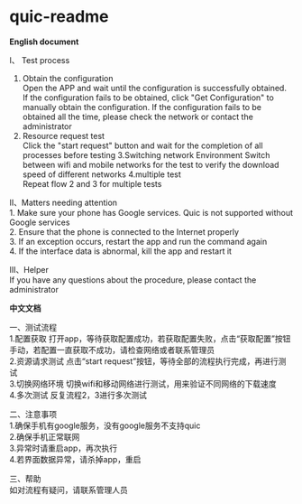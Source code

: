 # quic-readme

**English document**

I、 Test process
1. Obtain the configuration
</br>Open the APP and wait until the configuration is successfully obtained. 
If the configuration fails to be obtained, click "Get Configuration" to manually obtain the configuration.
If the configuration fails to be obtained all the time, please check the network or contact the administrator 
2. Resource request test
</br>Click the "start request" button and wait for the completion of all processes before testing 
3.Switching network Environment
Switch between wifi and mobile networks for the test to verify the download speed of different networks 
4.multiple test
</br>Repeat flow 2 and 3 for multiple tests

II、Matters needing attention
</br>1. Make sure your phone has Google services. Quic is not supported without Google services 
</br>2. Ensure that the phone is connected to the Internet properly
</br>3. If an exception occurs, restart the app and run the command again
</br>4. If the interface data is abnormal, kill the app and restart it

III、Helper
 </br>If you have any questions about the procedure, please contact the administrator




**中文文档**

一、测试流程
</br>1.配置获取
打开app，等待获取配置成功，若获取配置失败，点击“获取配置”按钮手动，若配置一直获取不成功，请检查网络或者联系管理员
</br>2.资源请求测试
点击“start request”按钮，等待全部的流程执行完成，再进行测试
</br>3.切换网络环境
切换wifi和移动网络进行测试，用来验证不同网络的下载速度
</br>4.多次测试
反复流程2，3进行多次测试


二、注意事项
</br>1.确保手机有google服务，没有google服务不支持quic
</br>2.确保手机正常联网
</br>3.异常时请重启app，再次执行
</br>4.若界面数据异常，请杀掉app，重启


三、帮助
 </br>如对流程有疑问，请联系管理人员

